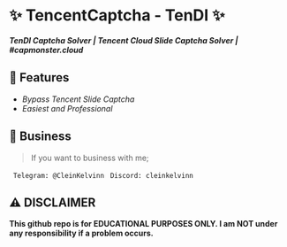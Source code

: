 # ✨ TencentCaptcha - TenDI ✨
**_TenDI Captcha Solver | Tencent Cloud Slide Captcha Solver | #capmonster.cloud_**

##  👾 Features 
- _Bypass Tencent Slide Captcha_
- _Easiest and Professional_

## 🔑 Business
> If you want to business with me;

` Telegram: @CleinKelvinn`
` Discord: cleinkelvinn`


## ⚠️ DISCLAIMER 
**This github repo is for EDUCATIONAL PURPOSES ONLY. I am NOT under any responsibility if a problem occurs.**
